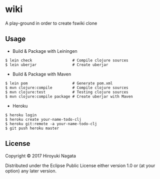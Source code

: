 # wiki

A play-ground in order to create fswiki clone

## Usage

* Build & Package with Leiningen

```
$ lein check                  # Compile clojure sources
$ lein uberjar                # Create uberjar
```

* Build & Package with Maven

```
$ lein pom                    # Generate pom.xml
$ mvn clojure:compile         # Compile clojure sources
$ mvn clojure:test            # Testing clojure sources
$ mvn clojure:compile package # Create uberjar with Maven
```

* Heroku

```
$ heroku login
$ heroku create your-name-todo-clj
$ heroku git:remote -a your-name-todo-clj
$ git push heroku master
```

## License

Copyright © 2017 Hiroyuki Nagata

Distributed under the Eclipse Public License either version 1.0 or (at
your option) any later version.
